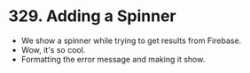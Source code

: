 # 329. Adding a Spinner
- We show a spinner while trying to get results from Firebase.
- Wow, it's so cool.
- Formatting the error message and making it show. 